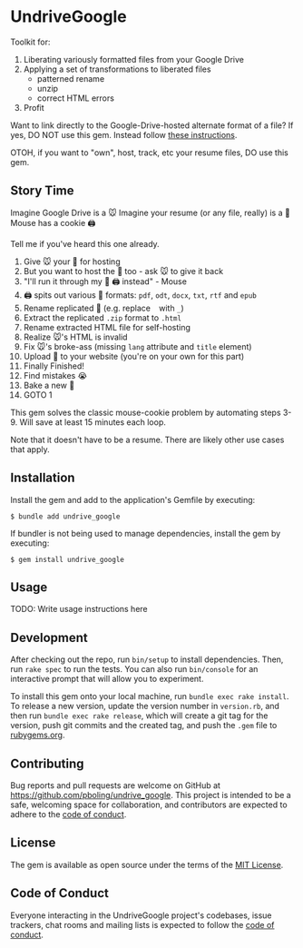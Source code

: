 # UndriveGoogle

Toolkit for:
1. Liberating variously formatted files from your Google Drive
2. Applying a set of transformations to liberated files
    * patterned rename
    * unzip
    * correct HTML errors
3. Profit

Want to link directly to the Google-Drive-hosted alternate format of a file?
If yes, DO NOT use this gem. Instead follow [these instructions](https://support.google.com/a/users/answer/9308985?hl=en).

OTOH, if you want to "own", host, track, etc your resume files, DO use this gem.

## Story Time

Imagine Google Drive is a 🐭
Imagine your resume (or any file, really) is a 🍪
Mouse has a cookie 🖨

Tell me if you've heard this one already.

1. Give 🐭 your 🍪 for hosting
2. But you want to host the 🍪 too - ask 🐭 to give it back
3. "I'll run it through my 🍪 🖨 instead" - Mouse
4. 🖨 spits out various 🍪 formats: `pdf`, `odt`, `docx`, `txt`, `rtf` and `epub`
5. Rename replicated 🍪 (e.g. replace ` ` with `_`)
6. Extract the replicated `.zip` format to `.html`
7. Rename extracted HTML file for self-hosting
8. Realize 🐭's HTML is invalid
9. Fix 🐭's broke-ass (missing `lang` attribute and `title` element)
10. Upload 🍪 to your website (you're on your own for this part)
11. Finally Finished!
12. Find mistakes 😭
13. Bake a new 🍪
14. GOTO 1

This gem solves the classic mouse-cookie problem by automating steps 3-9.
Will save at least 15 minutes each loop.

Note that it doesn't have to be a resume.
There are likely other use cases that apply.

## Installation

Install the gem and add to the application's Gemfile by executing:

    $ bundle add undrive_google

If bundler is not being used to manage dependencies, install the gem by executing:

    $ gem install undrive_google

## Usage

TODO: Write usage instructions here

## Development

After checking out the repo, run `bin/setup` to install dependencies. Then, run `rake spec` to run the tests. You can also run `bin/console` for an interactive prompt that will allow you to experiment.

To install this gem onto your local machine, run `bundle exec rake install`. To release a new version, update the version number in `version.rb`, and then run `bundle exec rake release`, which will create a git tag for the version, push git commits and the created tag, and push the `.gem` file to [rubygems.org](https://rubygems.org).

## Contributing

Bug reports and pull requests are welcome on GitHub at https://github.com/pboling/undrive_google. This project is intended to be a safe, welcoming space for collaboration, and contributors are expected to adhere to the [code of conduct](https://github.com/pboling/undrive_google/blob/main/CODE_OF_CONDUCT.md).

## License

The gem is available as open source under the terms of the [MIT License](https://opensource.org/licenses/MIT).

## Code of Conduct

Everyone interacting in the UndriveGoogle project's codebases, issue trackers, chat rooms and mailing lists is expected to follow the [code of conduct](https://github.com/pboling/undrive_google/blob/main/CODE_OF_CONDUCT.md).
